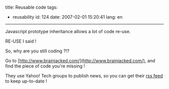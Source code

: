title: Reusable code
tags:
- reusability
id: 124
date: 2007-02-01 15:20:41
lang: en
---

Javascript prototype inheritance allows a lot of code re-use.

RE-USE I said !

So, why are you still coding ?!?

Go to [http://www.brainjacked.com/](http://www.brainjacked.com/), and find the piece of code you're missing !

They use Yahoo! Tech groups to publish news, so you can get their [rss feed](http://rss.groups.yahoo.com/group/brainjacked-oojs/rss) to keep up-to-date !